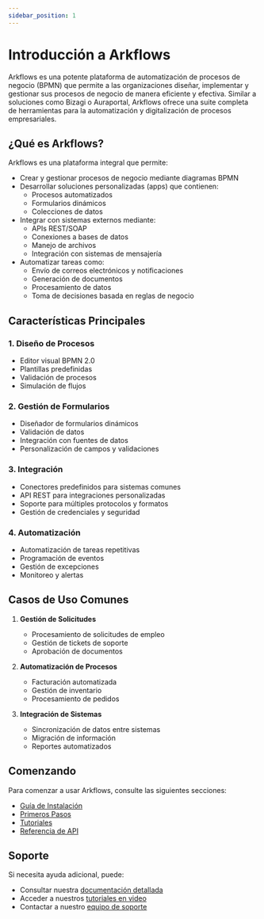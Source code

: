 ```yaml
---
sidebar_position: 1
---
```


# Introducción a Arkflows

Arkflows es una potente plataforma de automatización de procesos de negocio (BPMN) que permite a las organizaciones diseñar, implementar y gestionar sus procesos de negocio de manera eficiente y efectiva. Similar a soluciones como Bizagi o Auraportal, Arkflows ofrece una suite completa de herramientas para la automatización y digitalización de procesos empresariales.

## ¿Qué es Arkflows?

Arkflows es una plataforma integral que permite:

- Crear y gestionar procesos de negocio mediante diagramas BPMN
- Desarrollar soluciones personalizadas (apps) que contienen:
  - Procesos automatizados
  - Formularios dinámicos
  - Colecciones de datos
- Integrar con sistemas externos mediante:
  - APIs REST/SOAP
  - Conexiones a bases de datos
  - Manejo de archivos
  - Integración con sistemas de mensajería
- Automatizar tareas como:
  - Envío de correos electrónicos y notificaciones
  - Generación de documentos
  - Procesamiento de datos
  - Toma de decisiones basada en reglas de negocio

## Características Principales

### 1. Diseño de Procesos
- Editor visual BPMN 2.0
- Plantillas predefinidas
- Validación de procesos
- Simulación de flujos

### 2. Gestión de Formularios
- Diseñador de formularios dinámicos
- Validación de datos
- Integración con fuentes de datos
- Personalización de campos y validaciones

### 3. Integración
- Conectores predefinidos para sistemas comunes
- API REST para integraciones personalizadas
- Soporte para múltiples protocolos y formatos
- Gestión de credenciales y seguridad

### 4. Automatización
- Automatización de tareas repetitivas
- Programación de eventos
- Gestión de excepciones
- Monitoreo y alertas

## Casos de Uso Comunes

1. **Gestión de Solicitudes**
   - Procesamiento de solicitudes de empleo
   - Gestión de tickets de soporte
   - Aprobación de documentos

2. **Automatización de Procesos**
   - Facturación automatizada
   - Gestión de inventario
   - Procesamiento de pedidos

3. **Integración de Sistemas**
   - Sincronización de datos entre sistemas
   - Migración de información
   - Reportes automatizados

## Comenzando

Para comenzar a usar Arkflows, consulte las siguientes secciones:

- [Guía de Instalación](./getting-started/installation)
- [Primeros Pasos](./getting-started/first-steps)
- [Tutoriales](./tutorials)
- [Referencia de API](./api-reference)

## Soporte

Si necesita ayuda adicional, puede:

- Consultar nuestra [documentación detallada](./category/documentación-detallada)
- Acceder a nuestros [tutoriales en video](./category/tutoriales)
- Contactar a nuestro [equipo de soporte](./support) 